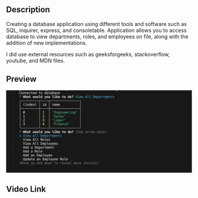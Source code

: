## Description

Creating a database application using different tools and software such as SQL, inquirer, express, and consoletable. Application allows you to access database to view departments, roles, and employees on file, along with the addition of new implementations. 

I did use external resources such as geeksforgeeks, stackoverflow, youtube, and MDN files.

## Preview
![Alt text](./assets/Preview%20of%20MODULE12.png)

## Video Link

